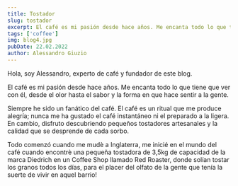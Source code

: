 ```yaml
---
title: Tostador
slug: tostador
excerpt: El café es mi pasión desde hace años. Me encanta todo lo que tiene que ver con él, desde el olor hasta el sabor y la forma en que hace sentir a la gente.
tags: ['coffee']
img: blog4.jpg
pubDate: 22.02.2022
author: Alessandro Giuzio
---
```


Hola, soy Alessandro, experto de café y fundador de este blog.

El café es mi pasión desde hace años. Me encanta todo lo que tiene que ver con él, desde el olor hasta el sabor y la forma en que hace sentir a la gente.

Siempre he sido un fanático del café. El café es un ritual que me produce alegría; nunca me ha gustado el café instantáneo ni el preparado a la ligera. En cambio, disfruto descubriendo pequeños tostadores artesanales y la calidad que se desprende de cada sorbo.

Todo comenzó cuando me mudè a Inglaterra, me inicié en el mundo del café cuando encontrè una pequeña tostadora de 3,5kg de capacidad de la marca Diedrich en un Coffee Shop llamado Red Roaster, donde solían tostar los granos todos los días, para el placer del olfato de la gente que tenía la suerte de vivir en aquel barrio!
